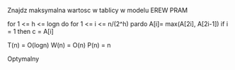 Znajdz maksymalna wartosc w tablicy w modelu EREW PRAM

for 1 <= h <= logn do
    for 1 <= i <= n/(2^h) pardo
        A[i]= max(A[2i], A[2i-1])
if i = 1 then
    c = A[i]


T(n) = O(logn)
W(n) = O(n)
P(n) = n

Optymalny
